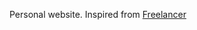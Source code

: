 Personal website. Inspired from [Freelancer](http://startbootstrap.com/template-overviews/freelancer/)
